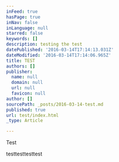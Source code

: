 ```yaml
---
inFeed: true
hasPage: true
inNav: false
inLanguage: null
starred: false
keywords: []
description: testing the test
datePublished: '2016-03-14T17:14:13.031Z'
dateModified: '2016-03-14T17:14:06.965Z'
title: TEST
authors: []
publisher:
  name: null
  domain: null
  url: null
  favicon: null
author: []
sourcePath: _posts/2016-03-14-test.md
published: true
url: test/index.html
_type: Article

---
```

Test

testtesttesttest